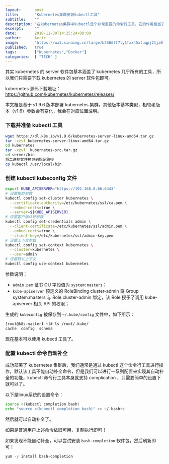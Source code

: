 ```yaml
---
layout:      post
title:       "Kubernetes集群安装kubectl工具"
subtitle:    ""
description: "在kubernetes集群中kubectl是个非常重要的命令行工具，它的作用相当于docker的相关命令，可以通过自己定义的yaml文件启动相关pod及service相关资源"
excerpt:     ""
date:        2018-11-30T14:25:24+08:00
author:      Aeric
image:       "https://wx3.sinaimg.cn/large/b258d7f7ly1fxx45xtuqpj21ja0lowu2.jpg"
published:   true
tags:        ["Kubernetes","Docker"]
categories:  [ "TECH" ]
---
```


其实 kubernetes 的 server 软件包基本涵盖了 kubernetes 几乎所有的工具，所以我们只需要下载 kubernetes 的 server 软件包即可。

kubernetes 源码下载地址： <https://github.com/kubernetes/kubernetes/releases/>

本文档是基于 v1.9.6 版本部署 kubernetes 集群，其他版本基本类似，相较老版本（v1.6）参数会有变化，我会在对应位置注明。

### 下载并准备 kubectl 工具

```bash
wget https://dl.k8s.io/v1.9.6/kubernetes-server-linux-amd64.tar.gz
tar -xzvf kubernetes-server-linux-amd64.tar.gz
cd kubernetes
tar -xzvf  kubernetes-src.tar.gz
cd server/bin
将二进制文件拷贝到指定路径
cp kubectl /usr/local/bin
```

### 创建 kubectl kubeconfig 文件

```bash
export KUBE_APISERVER="https://192.168.8.66:6443"
# 设置集群参数
kubectl config set-cluster kubernetes \
  --certificate-authority=/etc/kubernetes/ssl/ca.pem \
  --embed-certs=true \
  --server=${KUBE_APISERVER}
# 设置客户端认证参数
kubectl config set-credentials admin \
  --client-certificate=/etc/kubernetes/ssl/admin.pem \
  --embed-certs=true \
  --client-key=/etc/kubernetes/ssl/admin-key.pem
# 设置上下文参数
kubectl config set-context kubernetes \
  --cluster=kubernetes \
  --user=admin
# 设置默认上下文
kubectl config use-context kubernetes
```
参数说明：

- `admin.pem` 证书 OU 字段值为 `system:masters`；
- `kube-apiserver` 预定义的 RoleBinding cluster-admin 将 Group system:masters 与 Role cluster-admin 绑定，该 Role 授予了调用 kube-apiserver 相关 API 的权限；

生成的 `kubeconfig` 被保存到 `~/.kube/config` 文件中，如下所示：

```bash
[root@k8s-master1 ~]# ls /root/.kube/
cache  config  schema
```

现在基本可以使用 kubectl 工具了。

### 配置 kubectl 命令自动补全

成功部署了 kubernetes 集群后，我们通常是通过 kubectl 这个命令行工具进行操作，默认该工具不能自动补全命令，但是我们可以进行一系列配置来实现其自动补全的功能，kubectl 命令行工具本身就支持 complication ，只需要简单的设置下就可以了。

以下是linux系统的设置命令：

```bash
source <(kubectl completion bash)
echo "source <(kubectl completion bash)" >> ~/.bashrc
```
然后就可以自动补全了。

如果是普通用户上述命令依旧可用，复制执行即可！

如果发现不能自动补全，可以尝试安装 `bash-completion` 软件包，然后刷新即可！

```bash
yum -y install bash-completion
```
